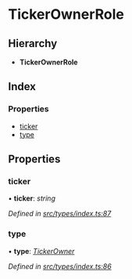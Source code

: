 # TickerOwnerRole

## Hierarchy

* **TickerOwnerRole**

## Index

### Properties

* [ticker](tickerownerrole.md#ticker)
* [type](tickerownerrole.md#type)

## Properties

### ticker

• **ticker**: _string_

_Defined in_ [_src/types/index.ts:87_](https://github.com/PolymathNetwork/polymesh-sdk/blob/5b409784/src/types/index.ts#L87)

### type

• **type**: [_TickerOwner_](../enums/roletype.md#tickerowner)

_Defined in_ [_src/types/index.ts:86_](https://github.com/PolymathNetwork/polymesh-sdk/blob/5b409784/src/types/index.ts#L86)

